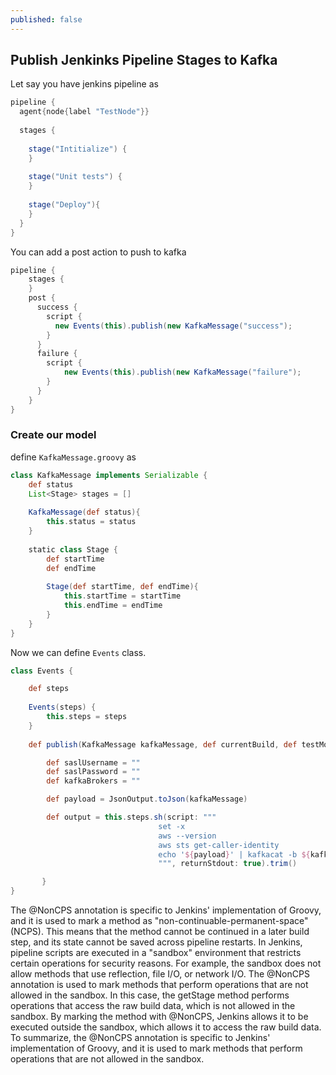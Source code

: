 ```yaml
---
published: false
---
```

## Publish Jenkinks Pipeline Stages to Kafka

Let say you have jenkins pipeline as

```groovy
pipeline {
  agent{node{label "TestNode"}}
  
  stages {
  
    stage("Intitialize") {
    }
  
    stage("Unit tests") {
    }
  
    stage("Deploy"){
    }
  }
}
```

You can add a post action to push to kafka 


```groovy
pipeline {
    stages {
    }
    post {
      success {
        script {
          new Events(this).publish(new KafkaMessage("success");
        }
      }
      failure {
        script {
            new Events(this).publish(new KafkaMessage("failure");
        }
      }
    }
}
```

### Create our model

define `KafkaMessage.groovy` as

```groovy
class KafkaMessage implements Serializable {
    def status
    List<Stage> stages = []
    
    KafkaMessage(def status){
        this.status = status
    }
    
    static class Stage {
        def startTime
        def endTime
        
        Stage(def startTime, def endTime){
            this.startTime = startTime
            this.endTime = endTime
        }
    }
}
```

Now we can define `Events` class. 

```groovy
class Events {

    def steps
    
    Events(steps) {
        this.steps = steps
    }
    
    def publish(KafkaMessage kafkaMessage, def currentBuild, def testMode){

        def saslUsername = ""
        def saslPassword = ""
        def kafkaBrokers = ""

        def payload = JsonOutput.toJson(kafkaMessage)

        def output = this.steps.sh(script: """
                                 set -x
                                 aws --version
                                 aws sts get-caller-identity
                                 echo '${payload}' | kafkacat -b ${kafkaBrokers} -t ${kafkaTopic} -P -l -J -z 'gzip' -X security.protocol=SASL_SSL -X sasl.mechanism=SCRAM-SHA-512 -X sasl.username=${saslUsername} -X sasl.password=${saslPassword}
                                 """, returnStdout: true).trim()

       }
}
```

 The @NonCPS annotation is specific to Jenkins' implementation of Groovy, and it is used to mark a method as "non-continuable-permanent-space" (NCPS). This means that the method cannot be continued in a later build step, and its state cannot be saved across pipeline restarts.
In Jenkins, pipeline scripts are executed in a "sandbox" environment that restricts certain operations for security reasons. For example, the sandbox does not allow methods that use reflection, file I/O, or network I/O.
The @NonCPS annotation is used to mark methods that perform operations that are not allowed in the sandbox. In this case, the getStage method performs operations that access the raw build data, which is not allowed in the sandbox. By marking the method with @NonCPS, Jenkins allows it to be executed outside the sandbox, which allows it to access the raw build data.
To summarize, the @NonCPS annotation is specific to Jenkins' implementation of Groovy, and it is used to mark methods that perform operations that are not allowed in the sandbox.
